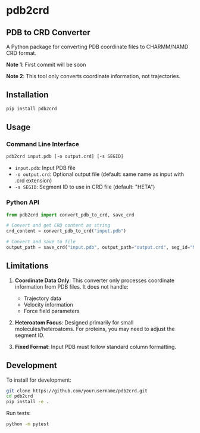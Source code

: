 # pdb2crd
## PDB to CRD Converter

A Python package for converting PDB coordinate files to CHARMM/NAMD CRD format.

**Note 1**: First commit will be soon

**Note 2**: This tool only converts coordinate information, not trajectories.

## Installation

```bash
pip install pdb2crd
```

## Usage

### Command Line Interface

```bash
pdb2crd input.pdb [-o output.crd] [-s SEGID]
```

- `input.pdb`: Input PDB file
- `-o output.crd`: Optional output file (default: same name as input with .crd extension)
- `-s SEGID`: Segment ID to use in CRD file (default: "HETA")

### Python API

```python
from pdb2crd import convert_pdb_to_crd, save_crd

# Convert and get CRD content as string
crd_content = convert_pdb_to_crd("input.pdb")

# Convert and save to file
output_path = save_crd("input.pdb", output_path="output.crd", seg_id="MYSEGID")
```

## Limitations

1. **Coordinate Data Only**: This converter only processes coordinate information from PDB files. It does not handle:
   - Trajectory data
   - Velocity information
   - Force field parameters

2. **Heteroatom Focus**: Designed primarily for small molecules/heteroatoms. For proteins, you may need to adjust the segment ID.

3. **Fixed Format**: Input PDB must follow standard column formatting.

## Development

To install for development:

```bash
git clone https://github.com/yourusername/pdb2crd.git
cd pdb2crd
pip install -e .
```

Run tests:
```bash
python -m pytest
```
